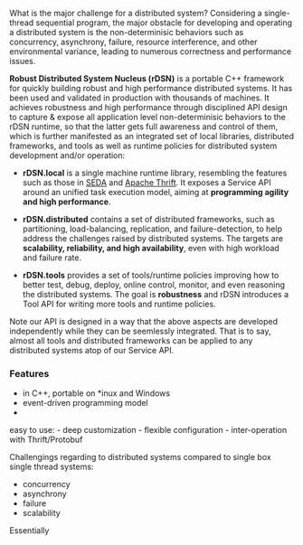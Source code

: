 What is the major challenge for a distributed system? Considering a single-thread sequential program, the major obstacle for developing and operating a distributed system is the non-determinisic behaviors such as concurrency, asynchrony, failure, resource interference, and other environmental variance, leading to numerous correctness and performance issues. 

**Robust Distributed System Nucleus (rDSN)** is a portable C++ framework for quickly building robust and high performance distributed systems. It has been used and validated in production with thousands of machines. It achieves robustness and high performance through disciplined API design to capture & expose all application level non-determinisic behaviors to the rDSN runtime, so that the latter gets full awareness and control of them, which is further manifested as an integrated set of local libraries, distributed frameworks, and tools as well as runtime policies for distributed system development and/or operation:

* **rDSN.local** is a single machine runtime library, resembling the features such as those in [SEDA](http://www.eecs.harvard.edu/~mdw/proj/seda/) and [Apache Thrift](https://thrift.apache.org/). It exposes a Service API around an unified task execution model, aiming at **programming agility and high performance**. 

* **rDSN.distributed** contains a set of distributed frameworks, such as partitioning, load-balancing, replication, and failure-detection, to help address the challenges raised by distributed systems. The targets are **scalability, reliability, and high availability**, even with high workload and failure rate.

* **rDSN.tools** provides a set of tools/runtime policies improving how to better test, debug, deploy, online control, monitor, and even reasoning the distributed systems. The goal is **robustness** and rDSN introduces a Tool API for writing more tools and runtime policies.

Note our API is designed in a way that the above aspects are developed independently while they can be seemlessly integrated. That is to say, almost all tools and distributed frameworks can be applied to any distributed systems atop of our Service API.


### Features
* in C++, portable on *inux and Windows
* event-driven programming model
* 

easy to use: 
	- deep customization 
	- flexible configuration
	- inter-operation with Thrift/Protobuf


Challengings regarding to distributed systems compared to single box single thread systems:

* concurrency
* asynchrony 
* failure
* scalability 

Essentially 

